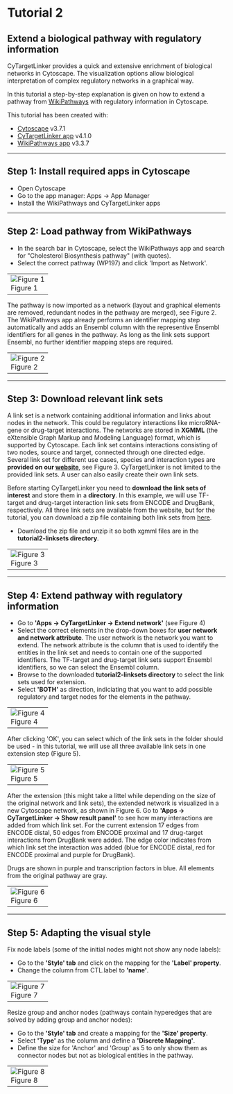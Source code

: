 # Tutorial 2
## Extend a biological pathway with regulatory information

CyTargetLinker provides a quick and extensive enrichment of biological networks in Cytoscape. The visualization options allow biological interpretation of complex regulatory networks in a graphical way.

In this tutorial a step-by-step explanation is given on how to extend a pathway from [WikiPathways](https://www.wikipathways.org) with regulatory information in Cytoscape. 

This tutorial has been created with:
* [Cytoscape](https://cytoscape.org/) v3.7.1
* [CyTargetLinker app](http://apps.cytoscape.org/apps/cytargetlinker) v4.1.0
* [WikiPathways app](http://apps.cytoscape.org/apps/wikipathways) v3.3.7

-----

## Step 1: Install required apps in Cytoscape

* Open Cytoscape
* Go to the app manager: Apps -> App Manager
* Install the WikiPathways and CyTargetLinker apps

-----

## Step 2: Load pathway from WikiPathways

* In the search bar in Cytoscape, select the WikiPathways app and search for "Cholesterol Biosynthesis pathway" (with quotes). 
* Select the correct pathway (WP197) and click 'Import as Network'.

<table>
  <tr>
    <td><img src="https://cytargetlinker.github.io/images/tutorial2/figure1.png" alt="Figure 1"/><br/>Figure 1</td>
  </tr>
</table>

The pathway is now imported as a network (layout and graphical elements are removed, redundant nodes in the pathway are merged), see Figure 2.
The WikiPathways app already performs an identifier mapping step automatically and adds an Ensembl column with the representive Ensembl identifiers for all genes in the pathway. As long as the link sets support Ensembl, no further identifier mapping steps are required.

<table>
  <tr>
    <td><img src="https://cytargetlinker.github.io/images/tutorial2/figure2.png" alt="Figure 2"/><br/>Figure 2</td>
  </tr>
</table>

-----

## Step 3: Download relevant link sets
A link set is a network containing additional information and links about nodes in the network. This could be regulatory interactions like microRNA-gene or drug-target interactions. The networks are stored in **XGMML** (the eXtensible Graph Markup and Modeling Language) format, which is supported by Cytoscape. Each link set contains interactions consisting of two nodes, source and target, connected through one directed edge. Several link set for different use cases, species and interaction types are **provided on our [website](https://cytargetlinker.github.io/pages/linksets)**, see Figure 3. CyTargetLinker is not limited to the provided link sets. A user can also easily create their own link sets.

Before starting CyTargetLinker you need to **download the link sets of interest** and store them in a **directory**. In this example, we will use TF-target and drug-target interaction link sets from ENCODE and DrugBank, respectively. All three link sets are available from the website, but for the tutorial, you can download a zip file containing both link sets from [here](../../data/tutorial2/tutorial2-linksets.zip). 
* Download the zip file and unzip it so both xgmml files are in the **tutorial2-linksets directory**. 

<table>
  <tr>
    <td><img src="https://cytargetlinker.github.io/images/tutorial1/figure3.png" alt="Figure 3"/><br/>Figure 3</td>
  </tr>
</table>

-----

## Step 4: Extend pathway with regulatory information

* Go to **'Apps -> CyTargetLinker -> Extend network'** (see Figure 4)
* Select the correct elements in the drop-down boxes for **user network and network attribute**. The user network is the network you want to extend. The network attribute is the column that is used to identify the entities in the link set and needs to contain one of the supported identifiers. The TF-target and drug-target link sets support Ensembl identifiers, so we can select the Ensembl column. 
* Browse to the downloaded **tutorial2-linksets directory** to select the link sets used for extension. 
* Select **'BOTH'** as direction, indiciating that you want to add possible regulatory and target nodes for the elements in the pathway.

<table>
  <tr>
    <td><img src="https://cytargetlinker.github.io/images/tutorial2/figure4.png" alt="Figure 4"/><br/>Figure 4</td>
  </tr>
</table>

After clicking 'OK', you can select which of the link sets in the folder should be used - in this tutorial, we will use all three available link sets in one extension step (Figure 5).

<table>
  <tr>
    <td><img src="https://cytargetlinker.github.io/images/tutorial2/figure5.png" alt="Figure 5"/><br/>Figure 5</td>
  </tr>
</table>

After the extension (this might take a littel while depending on the size of the original network and link sets), the extended network is visualized in a new Cytoscape network, as shown in Figure 6. Go to **'Apps -> CyTargetLinker -> Show result panel'** to see how many interactions are added from which link set. For the current extension 17 edges from ENCODE distal, 50 edges from ENCODE proximal and 17 drug-target interactions from DrugBank were added. The edge color indicates from which link set the interaction was added (blue for ENCODE distal, red for ENCODE proximal and purple for DrugBank).

Drugs are shown in purple and transcription factors in blue. All elements from the original pathway are gray.

<table>
  <tr>
    <td><img src="https://cytargetlinker.github.io/images/tutorial2/figure6.png" alt="Figure 6"/><br/>Figure 6</td>
  </tr>
</table>

-----

## Step 5: Adapting the visual style

Fix node labels (some of the initial nodes might not show any node labels):
* Go to the **'Style' tab** and click on the mapping for the **'Label' property**.
* Change the column from CTL.label to **'name'**.

<table>
  <tr>
    <td><img src="https://cytargetlinker.github.io/images/tutorial2/figure7.png" alt="Figure 7"/><br/>Figure 7</td>
  </tr>
</table>

Resize group and anchor nodes (pathways contain hyperedges that are solved by adding group and anchor nodes):
* Go to the **'Style' tab** and create a mapping for the **'Size' property**.
* Select **'Type'** as the column and define a **'Discrete Mapping'**. 
* Define the size for 'Anchor' and 'Group' as 5 to only show them as connector nodes but not as biological entities in the pathway.


<table>
  <tr>
    <td><img src="https://cytargetlinker.github.io/images/tutorial2/figure8.png" alt="Figure 8"/><br/>Figure 8</td>
  </tr>
</table>

